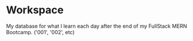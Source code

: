 # Workspace
My database for what I learn each day after the end of my FullStack MERN Bootcamp. ('001', '002', etc)
